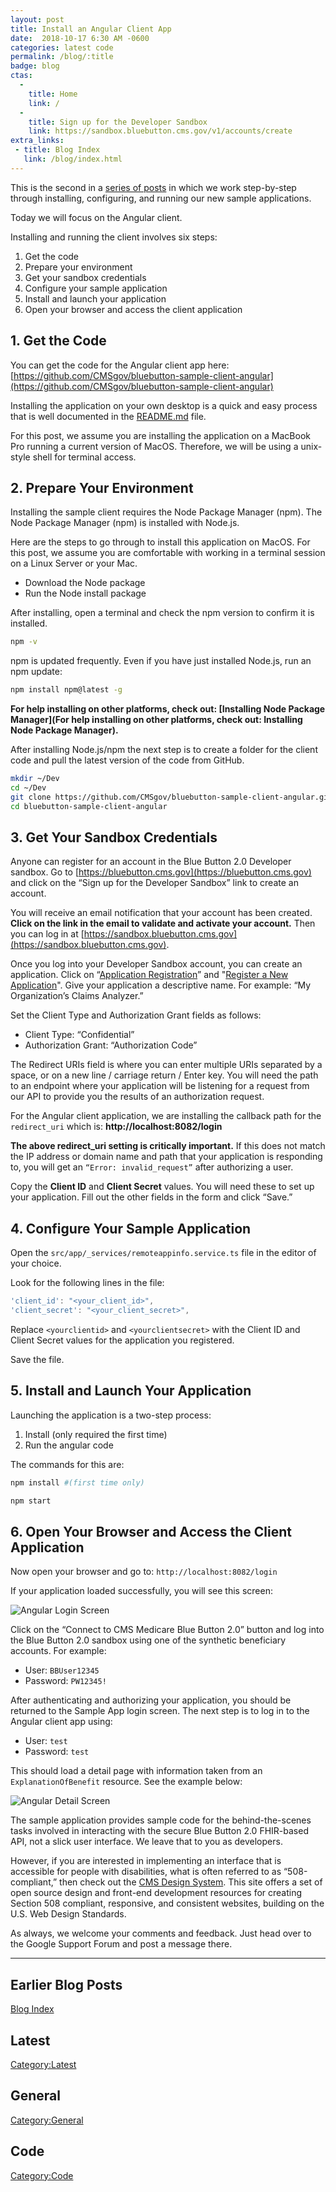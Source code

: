 ```yaml
---
layout: post
title: Install an Angular Client App
date:  2018-10-17 6:30 AM -0600
categories: latest code
permalink: /blog/:title
badge: blog
ctas:
  -
    title: Home
    link: /
  -
    title: Sign up for the Developer Sandbox
    link: https://sandbox.bluebutton.cms.gov/v1/accounts/create
extra_links:
 - title: Blog Index
   link: /blog/index.html
---
```


This is the second in a [series of posts](https://bluebutton.cms.gov/blog/More-Sample-Applications.html) in which we work step-by-step through installing, configuring, and running our new sample applications.

Today we will focus on the Angular client.

Installing and running the client involves six steps:
1. Get the code
2. Prepare your environment
3. Get your sandbox credentials
4. Configure your sample application
5. Install and launch your application
6. Open your browser and access the client application

## 1. Get the Code

You can get the code for the Angular client app here:
[https://github.com/CMSgov/bluebutton-sample-client-angular](https://github.com/CMSgov/bluebutton-sample-client-angular)

Installing the application on your own desktop is a quick and easy process that is well documented in the [README.md](https://github.com/CMSgov/bluebutton-sample-client-angular/blob/master/README.md) file.

For this post, we assume you are installing the application on a MacBook Pro running a current version of MacOS. Therefore, we will be using a unix-style shell for terminal access.

## 2. Prepare Your Environment

Installing the sample client requires the Node Package Manager (npm). The Node Package Manager (npm) is installed with Node.js.

Here are the steps to go through to install this application on MacOS.
For this post, we assume you are comfortable with working in a terminal session on a Linux Server or your Mac.

- Download the Node package
- Run the Node install package

After installing, open a terminal and check the npm version to confirm it is installed.

```bash
npm -v
```

npm is updated frequently. Even if you have just installed Node.js, run an npm update:

```bash
npm install npm@latest -g
```

**For help installing on other platforms, check out: [Installing Node Package Manager](For help installing on other platforms, check out: Installing Node Package Manager).**

After installing Node.js/npm the next step is to create a folder for the client code and pull the latest version of the code from GitHub.

```bash
mkdir ~/Dev
cd ~/Dev
git clone https://github.com/CMSgov/bluebutton-sample-client-angular.git
cd bluebutton-sample-client-angular
```

## 3. Get Your Sandbox Credentials

Anyone can register for an account in the Blue Button 2.0 Developer sandbox. Go to [https://bluebutton.cms.gov](https://bluebutton.cms.gov) and click on the
“Sign up for the Developer Sandbox” link to create an account.

You will receive an email notification that your account has been created.
**Click on the link in the email to validate and activate your account.**
Then you can log in at [https://sandbox.bluebutton.cms.gov](https://sandbox.bluebutton.cms.gov).

Once you log into your Developer Sandbox account, you can create an application. Click on “[Application Registration](https://sandbox.bluebutton.cms.gov/v1/o/applications/)” and "[Register a New Application](https://sandbox.bluebutton.cms.gov/v1/o/applications/register/)". Give your application a descriptive name. For example: “My Organization’s Claims Analyzer.”

Set the Client Type and Authorization Grant fields as follows:

- Client Type: “Confidential”
- Authorization Grant: “Authorization Code”

The Redirect URIs field is where you can enter multiple URIs separated by a space, or on a new line / carriage return / Enter key. You will need the path to an endpoint where your application will be listening for a request from our API to provide you the results of an authorization request.

For the Angular client application, we are installing the callback path for the `redirect_uri` which is: **http://localhost:8082/login**

**The above redirect_uri setting is critically important.** If this does not match the IP address or domain name and path that your application is responding to, you will get an `“Error: invalid_request”` after authorizing a user.

Copy the **Client ID** and **Client Secret** values. You will need these to set up your application. Fill out the other fields in the
form and click “Save.”

## 4. Configure Your Sample Application

Open the `src/app/_services/remoteappinfo.service.ts` file in the editor of your choice.

Look for the following lines in the file:

```ts
'client_id': "<your_client_id>",
'client_secret': "<your_client_secret>",
```

Replace `<yourclientid>` and `<yourclientsecret>` with the Client ID and Client Secret values for the application you registered.

Save the file.

## 5. Install and Launch Your Application

Launching the application is a two-step process:

1. Install (only required the first time)
2. Run the angular code

The commands for this are:

```bash
npm install #(first time only)
```

```bash
npm start
```

## 6. Open Your Browser and Access the Client Application

Now open your browser and go to: `http://localhost:8082/login`

If your application loaded successfully, you will see this screen:

![Angular Login Screen](/assets/img/blog/angular-login.png)

Click on the “Connect to CMS Medicare Blue Button 2.0” button and log into the Blue Button 2.0 sandbox using one of the synthetic beneficiary accounts. For example:

- User: `BBUser12345`
- Password: `PW12345!`

After authenticating and authorizing your application, you should be returned to the Sample App login screen. The next step is to log in to the Angular client app using:

- User: `test`
- Password: `test`

This should load a detail page with information taken from an `ExplanationOfBenefit` resource. See the example below:

![Angular Detail Screen](/assets/img/blog/angular-detail.png)

The sample application provides sample code for the behind-the-scenes tasks involved in interacting with the secure Blue Button 2.0 FHIR-based API, not a slick user interface. We leave that to you as developers.

However, if you are interested in implementing an interface that is accessible for people with disabilities, what is often referred to as “508-compliant,” then check out the [CMS Design System](https://design.cms.gov/). This site offers a set of open source design and front-end development resources for creating Section 508 compliant, responsive, and consistent websites, building on the U.S. Web Design Standards.

As always, we welcome your comments and feedback. Just head over to the Google Support Forum and post a message there.

---
## Earlier Blog Posts

[Blog Index](/blog/)

## Latest
[Category:Latest](/blog/category/latest.html)

## General
[Category:General](/blog/category/general.html)

## Code
[Category:Code](/blog/category/code.html)
